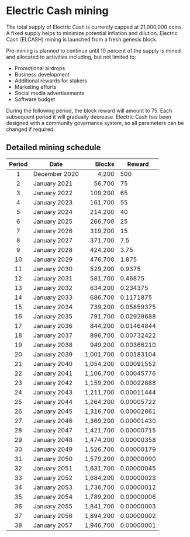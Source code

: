 Electric Cash mining
====================

The total supply of Electric Cash is currently capped at 21,000,000 coins.  
A fixed supply helps to minimize potential inflation and dilution. 
Electric Cash (ELCASH) mining is launched from a fresh genesis block. 

Pre-mining is planned to continue until 10 percent of the supply is mined and allocated to activities including, but not limited to:

- Promotional airdrops 
-	Business development 
-	Additional rewards for stakers 
-	Marketing efforts 
-	Social media advertisements  
-	Software budget 


During the following period, the block reward will amount to 75. Each subsequent period it will gradually decrease.
Electric Cash has been designed with a community governance system, so all parameters can be changed if required. 

Detailed mining schedule
------------------------

| Period | Date          | Blocks  | Reward        |
| :----: | ------------- | ------: | ------------- |
| 1      | December 2020 | 4,200   | 500           |
| 2      | January 2021  | 56,700  | 75            |
| 3      | January 2022  | 109,200 | 65            |
| 4      | January 2023  | 161,700 | 55            |
| 5      | January 2024  | 214,200 | 40            |
| 6      | January 2025  | 266,700 | 25            |
| 7      | January 2026  | 319,200 | 15            |
| 8      | January 2027  | 371,700 | 7.5           | 
| 9      | January 2028  | 424,200 | 3.75          |
| 10     | January 2029  | 476,700 | 1.875         |
| 11     | January 2030  | 529,200 | 0.9375        |
| 12     | January 2031  | 581,700 | 0.46875       |
| 13     | January 2032  | 634,200 | 0.234375      |
| 14     | January 2033  | 686,700 | 0.1171875     |
| 15     | January 2034  | 739,200 | 0.05859375    |
| 16     | January 2035  | 791,700 | 0.02929688    |
| 17     | January 2036  | 844,200 | 0.01464844    |
| 18     | January 2037  | 896,700 | 0.00732422    |
| 19     | January 2038  | 949,200 | 0.00366210    |
| 20     | January 2039  | 1,001,700 | 0.00183104    |
| 21     | January 2040  | 1,054,200 | 0.00091552    |
| 22     | January 2041  | 1,106,700 | 0.00045776    |
| 23     | January 2042  | 1,159,200 | 0.00022888    |
| 24     | January 2043  | 1,211,700 | 0.00011444    |
| 25     | January 2044  | 1,264,200 | 0.00005722    |
| 26     | January 2045  | 1,316,700 | 0.00002861    |
| 27     | January 2046  | 1,369,200 | 0.00001430    |
| 28     | January 2047  | 1,421,700 | 0.00000715    |
| 29     | January 2048  | 1,474,200 | 0.00000358    |
| 30     | January 2049  | 1,526,700 | 0.00000179    |
| 31     | January 2050  | 1,579,200 | 0.00000090    |
| 32     | January 2051  | 1,631,700 | 0.00000045    |
| 33     | January 2052  | 1,684,200 | 0.00000023    |
| 34     | January 2053  | 1,736,700 | 0.00000012    |
| 35     | January 2054  | 1,789,200 | 0.00000006    |
| 36     | January 2055  | 1,841,700 | 0.00000003    |
| 37     | January 2056  | 1,894,200 | 0.00000002    |
| 38     | January 2057  | 1,946,700 | 0.00000001    |
